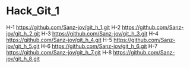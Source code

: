 # Hack_Git_1

H-1 https://github.com/Sanz-jov/git_h_1.git
H-2 https://github.com/Sanz-jov/git_h_2.git
H-3 https://github.com/Sanz-jov/git_h_3.git
H-4 https://github.com/Sanz-jov/git_h_4.git
H-5 https://github.com/Sanz-jov/git_h_5.git
H-6 https://github.com/Sanz-jov/git_h_6.git
H-7 https://github.com/Sanz-jov/git_h_7.git
H-8 https://github.com/Sanz-jov/git_h_8.git
